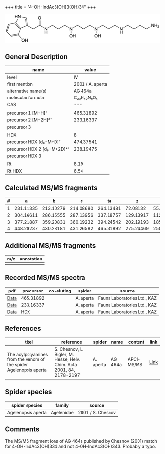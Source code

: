 +++
title = "4-OH-IndAc3(OH)3(OH)34"
+++

![](/img/4-OH-IndAc3(OH)3(OH)34.png)

## General Description

| name                        | value            |
|-----------------------------|------------------|
| level                       | IV               |
| first mention               | 2001 / A. aperta |
| alternative name(s)         | AG 464a          |
| molecular formula           | C₂₃H₄₀N₆O₄       |
| CAS                         | ---              |
|                             |                  |
| precursor 1 [M+H]⁺          | 465.31892        |
| precursor 2 [M+2H]²⁺        | 233.16337        |
| precursor 3                 |                  |
|                             |                  |
| HDX                         | 8                |
| precursor HDX   [d₈-M+D]⁺   | 474.37541        |
| precursor HDX 2 [d₈-M+2D]²⁺ | 238.19475        |
| precursor HDX 3             |                  |
|                             |                  |
| Rt                          | 8.19             |
| Rt HDX                      | 6.54             |

## Calculated MS/MS fragments

| # | a         | b         | c         | ta        | z         | y         | tz        |
|---|-----------|-----------|-----------|-----------|-----------|-----------|-----------|
| 1 | 231.11335 | 213.10279 | 214.08680 | 264.13481 | 72.08132 | 55.05477 | 89.10787 |
| 2 | 304.16611 | 286.15555 | 287.13956 | 337.18757 | 129.13917 | 112.11262 | 162.16063 |
| 3 | 377.21887 | 359.20831 | 360.19232 | 394.24542 | 202.19193 | 185.16538 | 235.21339 |
| 4 | 448.29237 | 430.28181 | 431.26582 | 465.31892 | 275.24469 | 258.21814 | 292.27124 |

## Additional MS/MS fragments

| m/z       | annotation |
|-----------|------------|
|           |            |

## Recorded MS/MS spectra

| pdf                                                         | precursor | co-eluting | spider    | source                       |
|-------------------------------------------------------------|-----------|------------|-----------|------------------------------|
| [Data](/pdf/A-aperta/465_4-OH-IndAc3(OH)3(OH)34_Aa.pdf)     | 465.31892 |            | A. aperta | Fauna Laboratories Ltd., KAZ |
| [Data](/pdf/A-aperta/465_4-OH-IndAc3(OH)3(OH)34_Aa_2.pdf)   | 233.16337 |            | A. aperta | Fauna Laboratories Ltd., KAZ |
| [Data](/pdf/A-aperta/465_4-OH-IndAc3(OH)3(OH)34_Aa_HDX.pdf) | HDX       |            | A. aperta | Fauna Laboratories Ltd., KAZ |

## References

| titel                                                              | reference                                                             | spider    | name    | content    | link                                                                                                                          |
|--------------------------------------------------------------------|-----------------------------------------------------------------------|-----------|---------|------------|-------------------------------------------------------------------------------------------------------------------------------|
| The acylpolyamines from the venom of the spider Agelenopsis aperta | S. Chesnov, L. Bigler, M. Hesse, Helv. Chim. Acta 2001, 84, 2178-2197 | A. aperta | AG 464a | APCI-MS/MS | [Link](https://onlinelibrary.wiley.com/doi/abs/10.1002/1522-2675%2820010815%2984%3A8%3C2178%3A%3AAID-HLCA2178%3E3.0.CO%3B2-N) |

## Spider species

| spider species     | family     | source            |
|--------------------|------------|-------------------|
| Agelenopsis aperta | Agelenidae | 2001 / S. Chesnov |

## Comments
The MS/MS fragment ions of AG 464a published by Chesnov (2001) match for 4-OH-IndAc3(OH)334 and not 4-OH-IndAc3(OH)343. Probably a typo.